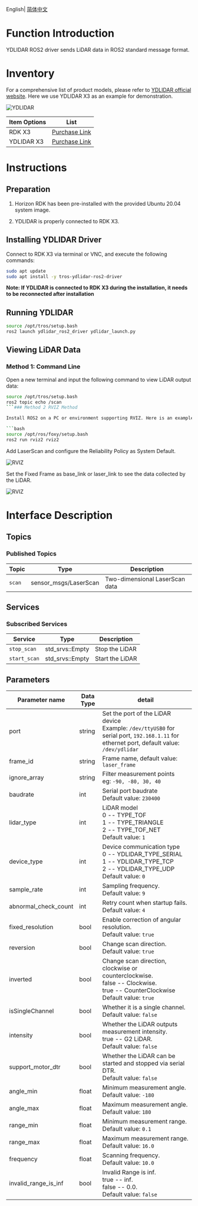 English| [简体中文](./README_cn.md)

# Function Introduction

YDLIDAR ROS2 driver sends LiDAR data in ROS2 standard message format.

# Inventory

For a comprehensive list of product models, please refer to [YDLIDAR official website](http://ydlidar.cn/lidars/triangulation.html). Here we use YDLIDAR X3 as an example for demonstration.

![YDLIDAR](images/YDLidar.jpg  "YDLIDAR")

| Item Options    | List      | 
| ------- | ------------ | 
| RDK X3  | [Purchase Link](https://developer.horizon.ai/sunrise) | 
| YDLIDAR X3 | [Purchase Link](http://ydlidar.cn/products/view/6.html) | 

# Instructions

## Preparation

1. Horizon RDK has been pre-installed with the provided Ubuntu 20.04 system image.

2. YDLIDAR is properly connected to RDK X3.

## Installing YDLIDAR Driver

Connect to RDK X3 via terminal or VNC, and execute the following commands:

```bash
sudo apt update
sudo apt install -y tros-ydlidar-ros2-driver
```
**Note: If YDLIDAR is connected to RDK X3 during the installation, it needs to be reconnected after installation**

## Running YDLIDAR

```bash
source /opt/tros/setup.bash
ros2 launch ydlidar_ros2_driver ydlidar_launch.py
```

## Viewing LiDAR Data

### Method 1: Command Line

Open a new terminal and input the following command to view LiDAR output data:

```bash
source /opt/tros/setup.bash
ros2 topic echo /scan
```### Method 2 RVIZ Method

Install ROS2 on a PC or environment supporting RVIZ. Here is an example using the foxy version, run the following commands:

```bash
source /opt/ros/foxy/setup.bash
ros2 run rviz2 rviz2
```

Add LaserScan and configure the Reliability Policy as System Default.

![RVIZ](images/rviz.png  "CONFIG")

Set the Fixed Frame as base_link or laser_link to see the data collected by the LiDAR.

![RVIZ](images/lidar_rviz.png  "CONFIG")


# Interface Description

## Topics

### Published Topics
| Topic                | Type                    | Description                                      |
|----------------------|-------------------------|--------------------------------------------------|
| `scan`               | sensor_msgs/LaserScan   | Two-dimensional LaserScan data                |

## Services

### Subscribed Services
| Service                | Type                    | Description                                      |
|----------------------|-------------------------|--------------------------------------------------|
| `stop_scan`          | std_srvs::Empty   | Stop the LiDAR                                         |
| `start_scan`         | std_srvs::Empty   | Start the LiDAR                                          |

## Parameters
| Parameter name | Data Type | detail                                                       |
| -------------- | ------- | ------------------------------------------------------------ |
| port         | string | Set the port of the LiDAR device<br/>Example: `/dev/ttyUSB0` for serial port, `192.168.1.11` for ethernet port, default value: `/dev/ydlidar` |
| frame_id     | string | Frame name, default value: `laser_frame` |
| ignore_array | string | Filter measurement points<br/>eg: `-90, -80, 30, 40` |
| baudrate     | int | Serial port baudrate <br/>Default value: `230400` |
| lidar_type     | int | LiDAR model <br/>0 -- TYPE_TOF<br/>1 -- TYPE_TRIANGLE<br/>2 -- TYPE_TOF_NET <br/>Default value: `1` |
| device_type     | int | Device communication type <br/>0 -- YDLIDAR_TYPE_SERIAL<br/>1 -- YDLIDAR_TYPE_TCP<br/>2 -- YDLIDAR_TYPE_UDP <br/>Default value: `0` |
| sample_rate     | int | Sampling frequency. <br/>Default value: `9` |
| abnormal_check_count     | int | Retry count when startup fails. <br/>Default value: `4` |
| fixed_resolution     | bool | Enable correction of angular resolution. <br/>Default value: `true` |
| reversion     | bool | Change scan direction. <br/>Default value: `true` |
| inverted     | bool | Change scan direction, clockwise or counterclockwise.<br/>false -- Clockwise.<br/>true -- CounterClockwise  <br/>Default value: `true` || auto_reconnect     | bool | Auto-reconnect the LiDAR.<br/>true -- hot plug. <br/>Default value: `true` |
| isSingleChannel     | bool | Whether it is a single channel.<br/>Default value: `false` |
| intensity     | bool | Whether the LiDAR outputs measurement intensity.<br/>true -- G2 LiDAR.<br/>Default value: `false` |
| support_motor_dtr     | bool | Whether the LiDAR can be started and stopped via serial DTR.<br/>Default value: `false` |
| angle_min     | float | Minimum measurement angle.<br/>Default value: `-180` |
| angle_max     | float | Maximum measurement angle.<br/>Default value: `180` |
| range_min     | float | Minimum measurement range.<br/>Default value: `0.1` |
| range_max     | float | Maximum measurement range.<br/>Default value: `16.0` |
| frequency     | float | Scanning frequency.<br/>Default value: `10.0` |
| invalid_range_is_inf     | bool | Invalid Range is inf.<br/>true -- inf.<br/>false -- 0.0.<br/>Default value: `false` |